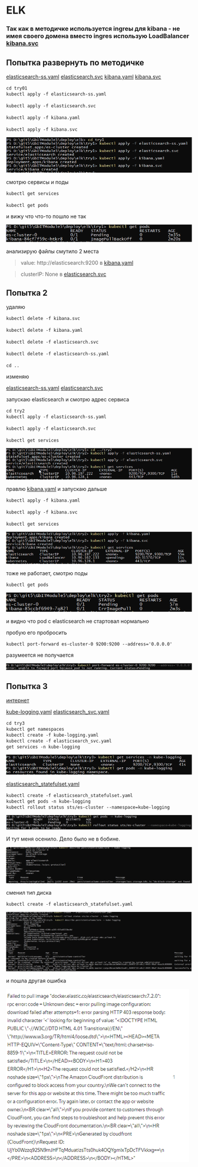 ﻿# ELK

### Так как в методичке используется ingreы для kibana - не имея своего домена вместо ingres использую LoadBalancer [kibana.svc](kibana.svc)


## Попытка развернуть по методичке

[elasticsearch-ss.yaml](try1/elasticsearch-ss.yaml)
[elasticsearch.svc](try1/elasticsearch.svc)
[kibana.yaml](try1/kibana.yaml)
[kibana.svc](try1/kibana.svc)

```
cd try01
kubectl apply -f elasticsearch-ss.yaml

kubectl apply -f elasticsearch.svc

kubectl apply -f kibana.yaml

kubectl apply -f kibana.svc
```

![screenshot 01](screenshots/01.png)

смотрю сервисы и поды

```
kubectl get services

kubectl get pods
```
и вижу что что-то пошло не так

![screenshot 02](screenshots/02.png)

анализирую файлы
смутило 2 места
>    value: http://elasticsearch:9200 
в [kibana.yaml](try1/kibana.yaml)


>    clusterIP: None
в [elasticsearch.svc](try1/elasticsearch.svc)
 
 
## Попытка 2 

удаляю 

```
kubectl delete -f kibana.svc

kubectl delete -f kibana.yaml

kubectl delete -f elasticsearch.svc

kubectl delete -f elasticsearch-ss.yaml

cd ..
```
изменяю

[elasticsearch-ss.yaml](try2/elasticsearch-ss.yaml)
[elasticsearch.svc](try2/elasticsearch.svc)


запускаю elasticsearch и смотрю адрес сервиса

```
cd try2
kubectl apply -f elasticsearch-ss.yaml

kubectl apply -f elasticsearch.svc

kubectl get services
```

![screenshot 03](screenshots/03.png)

правлю [kibana.yaml](try2/kibana.yaml) и запускаю дальше 

```
kubectl apply -f kibana.yaml

kubectl apply -f kibana.svc

kubectl get services
```

![screenshot 04](screenshots/04.png)

тоже не работает, смотрю поды
```
kubectl get pods
```
![screenshot 05](screenshots/05.png)

и видно что pod с elasticsearch не стартовал нормально

пробую его пробросить

```
kubectl port-forward es-cluster-0 9200:9200 --address='0.0.0.0'
```
разумеется не получается

![screenshot 06](screenshots/06.png)


## Попытка 3

[интернет](https://www.digitalocean.com/community/tutorials/how-to-set-up-an-elasticsearch-fluentd-and-kibana-efk-logging-stack-on-kubernetes-ru)

[kube-logging.yaml](try3/kube-logging.yaml)
[elasticsearch_svc.yaml](try3/elasticsearch_svc.yaml)

```
cd try3
kubectl get namespaces
kubectl create -f kube-logging.yaml
kubectl create -f elasticsearch_svc.yaml
get services -n kube-logging
```
![screenshot 07](screenshots/07.png)

[elasticsearch_statefulset.yaml](try3/elasticsearch_statefulset.yaml)

```
kubectl create -f elasticsearch_statefulset.yaml
kubectl get pods -n kube-logging
kubectl rollout status sts/es-cluster --namespace=kube-logging
```

![screenshot 08](screenshots/08.png)

И тут меня осенило. Дело было не в бобине.

![screenshot 09](screenshots/09.png)

сменил тип диска

```
kubectl create -f elasticsearch_statefulset.yaml
```
![screenshot 10](screenshots/10.png)

и пошла другая ошибка

![screenshot 11](screenshots/11.png)

